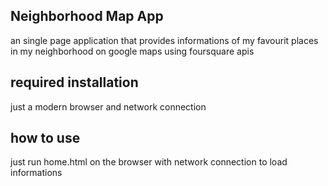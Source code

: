 ## Neighborhood Map App
an single page application that provides informations of my favourit places in my neighborhood on google maps using foursquare apis

## required installation
just a modern browser and network connection

## how to use
just run home.html on the browser with network connection to load informations